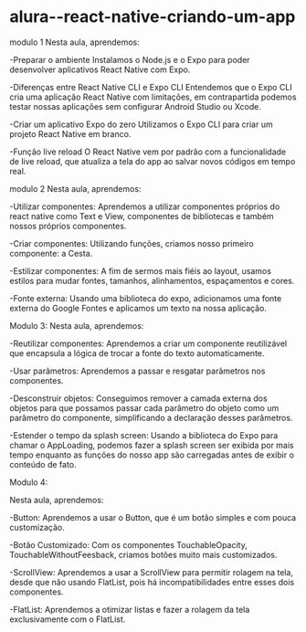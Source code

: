 # alura--react-native-criando-um-app
modulo 1
  Nesta aula, aprendemos:

  -Preparar o ambiente
    Instalamos o Node.js e o Expo para poder desenvolver aplicativos React Native com Expo.
  
  -Diferenças entre React Native CLI e Expo CLI
    Entendemos que o Expo CLI cria uma aplicação React Native com limitações, em contrapartida podemos testar nossas aplicações sem configurar Android Studio ou Xcode.
  
  -Criar um aplicativo Expo do zero
    Utilizamos o Expo CLI para criar um projeto React Native em branco.
  
  -Função live reload
   O React Native vem por padrão com a funcionalidade de live reload, que atualiza a tela do app ao salvar novos códigos em tempo real.

modulo 2
  Nesta aula, aprendemos:

  -Utilizar componentes:
    Aprendemos a utilizar componentes próprios do react native como Text e View, componentes de bibliotecas e também nossos próprios componentes.
    
  -Criar componentes:
    Utilizando funções, criamos nosso primeiro componente: a Cesta.
    
  -Estilizar componentes:
    A fim de sermos mais fiéis ao layout, usamos estilos para mudar fontes, tamanhos, alinhamentos, espaçamentos e cores.
    
  -Fonte externa:
    Usando uma biblioteca do expo, adicionamos uma fonte externa do Google Fontes e aplicamos um texto na nossa aplicação.
    
Modulo 3:
  Nesta aula, aprendemos:

  -Reutilizar componentes:
    Aprendemos a criar um componente reutilizável que encapsula a lógica de trocar a fonte do texto automaticamente.
    
  -Usar parâmetros:
    Aprendemos a passar e resgatar parâmetros nos componentes.
    
  -Desconstruir objetos:
    Conseguimos remover a camada externa dos objetos para que possamos passar cada parâmetro do objeto como um parâmetro do componente, simplificando a declaração desses parâmetros.
    
  -Estender o tempo da splash screen:
    Usando a biblioteca do Expo para chamar o AppLoading, podemos fazer a splash screen ser exibida por mais tempo enquanto as funções do nosso app são carregadas antes de exibir o conteúdo de fato.
 
Modulo 4:

  Nesta aula, aprendemos:

  -Button:
    Aprendemos a usar o Button, que é um botão simples e com pouca customização.
    
  -Botão Customizado:
    Com os componentes TouchableOpacity, TouchableWithoutFeesback, criamos botões muito mais customizados.
    
  -ScrollView:
    Aprendemos a usar a ScrollView para permitir rolagem na tela, desde que não usando FlatList, pois há incompatibilidades entre esses dois componentes.
    
  -FlatList:
    Aprendemos a otimizar listas e fazer a rolagem da tela exclusivamente com o FlatList.
